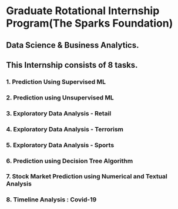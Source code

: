 # Graduate Rotational Internship Program(The Sparks Foundation)

## Data Science & Business Analytics.
## This Internship consists of 8 tasks.
 ### 1. Prediction Using Supervised ML
 ### 2. Prediction using Unsupervised ML
 ### 3. Exploratory Data Analysis - Retail
 ### 4. Exploratory Data Analysis - Terrorism
 ### 5. Exploratory Data Analysis - Sports
 ### 6. Prediction using Decision Tree Algorithm
 ### 7. Stock Market Prediction using Numerical and Textual Analysis
 ### 8. Timeline Analysis : Covid-19

